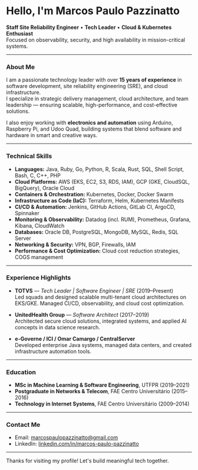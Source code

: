 # Hello, I'm Marcos Paulo Pazzinatto

**Staff Site Reliability Engineer** • **Tech Leader** • **Cloud & Kubernetes Enthusiast**  
Focused on observability, security, and high availability in mission-critical systems.

---

### About Me

I am a passionate technology leader with over **15 years of experience** in software development, site reliability engineering (SRE), and cloud infrastructure.  
I specialize in strategic delivery management, cloud architecture, and team leadership — ensuring scalable, high-performance, and cost-effective solutions.

I also enjoy working with **electronics and automation** using Arduino, Raspberry Pi, and Udoo Quad, building systems that blend software and hardware in smart and creative ways.

---

### Technical Skills

- **Languages:** Java, Ruby, Go, Python, R, Scala, Rust, SQL, Shell Script, Bash, C, C++, PHP  
- **Cloud Platforms:** AWS (EKS, EC2, S3, RDS, IAM), GCP (GKE, CloudSQL, BigQuery), Oracle Cloud  
- **Containers & Orchestration:** Kubernetes, Docker, Docker Swarm  
- **Infrastructure as Code (IaC):** Terraform, Helm, Kubernetes Manifests  
- **CI/CD & Automation:** Jenkins, GitHub Actions, GitLab CI, ArgoCD, Spinnaker  
- **Monitoring & Observability:** Datadog (incl. RUM), Prometheus, Grafana, Kibana, CloudWatch  
- **Databases:** Oracle DB, PostgreSQL, MongoDB, MySQL, Redis, SQL Server  
- **Networking & Security:** VPN, BGP, Firewalls, IAM  
- **Performance & Cost Optimization:** Cloud cost reduction strategies, COGS management

---

### Experience Highlights

- **TOTVS** — *Tech Leader | Software Engineer | SRE* (2019–Present)  
  Led squads and designed scalable multi-tenant cloud architectures on EKS/GKE. Managed CI/CD, observability, and cloud cost optimization.

- **UnitedHealth Group** — *Software Architect* (2017–2019)  
  Architected secure cloud solutions, integrated systems, and applied AI concepts in data science research.

- **e-Governe / ICI / Omar Camargo / CentralServer**  
  Developed enterprise Java systems, managed data centers, and created infrastructure automation tools.

---

### Education

- **MSc in Machine Learning & Software Engineering**, UTFPR (2019–2021)  
- **Postgraduate in Networks & Telecom**, FAE Centro Universitário (2015–2016)  
- **Technology in Internet Systems**, FAE Centro Universitário (2009–2014)

---

### Contact Me

- Email: marcospaulopazzinatto@gmail.com  
- LinkedIn: [linkedin.com/in/marcos-paulo-pazzinatto](https://www.linkedin.com/in/marcos-paulo-pazzinatto)  

---

Thanks for visiting my profile! Let's build meaningful tech together.
